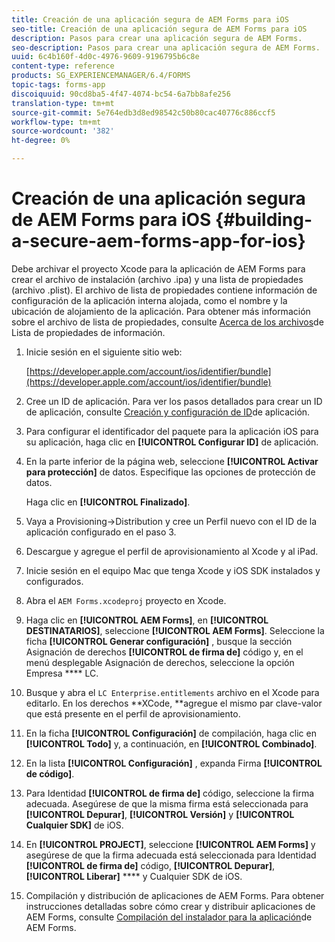 ```yaml
---
title: Creación de una aplicación segura de AEM Forms para iOS
seo-title: Creación de una aplicación segura de AEM Forms para iOS
description: Pasos para crear una aplicación segura de AEM Forms.
seo-description: Pasos para crear una aplicación segura de AEM Forms.
uuid: 6c4b160f-4d0c-4976-9609-9196795b6c8e
content-type: reference
products: SG_EXPERIENCEMANAGER/6.4/FORMS
topic-tags: forms-app
discoiquuid: 90cd8ba5-4f47-4074-bc54-6a7bb8afe256
translation-type: tm+mt
source-git-commit: 5e764edb3d8ed98542c50b80cac40776c886ccf5
workflow-type: tm+mt
source-wordcount: '382'
ht-degree: 0%

---
```



# Creación de una aplicación segura de AEM Forms para iOS {#building-a-secure-aem-forms-app-for-ios}

Debe archivar el proyecto Xcode para la aplicación de AEM Forms para crear el archivo de instalación (archivo .ipa) y una lista de propiedades (archivo .plist). El archivo de lista de propiedades contiene información de configuración de la aplicación interna alojada, como el nombre y la ubicación de alojamiento de la aplicación. Para obtener más información sobre el archivo de lista de propiedades, consulte [Acerca de los archivos](https://developer.apple.com/library/ios/#documentation/general/Reference/InfoPlistKeyReference/Articles/AboutInformationPropertyListFiles.html)de Lista de propiedades de información.

1. Inicie sesión en el siguiente sitio web:

   [https://developer.apple.com/account/ios/identifier/bundle](https://developer.apple.com/account/ios/identifier/bundle)

1. Cree un ID de aplicación. Para ver los pasos detallados para crear un ID de aplicación, consulte [Creación y configuración de ID](https://developer.apple.com/library/ios/documentation/IDEs/Conceptual/AppDistributionGuide/MaintainingProfiles/MaintainingProfiles.html)de aplicación.
1. Para configurar el identificador del paquete para la aplicación iOS para su aplicación, haga clic en **[!UICONTROL Configurar ID]** de aplicación.
1. En la parte inferior de la página web, seleccione **[!UICONTROL Activar para protección]** de datos. Especifique las opciones de protección de datos.

   Haga clic en **[!UICONTROL Finalizado]**.

1. Vaya a Provisioning->Distribution y cree un Perfil nuevo con el ID de la aplicación configurado en el paso 3.
1. Descargue y agregue el perfil de aprovisionamiento al Xcode y al iPad.
1. Inicie sesión en el equipo Mac que tenga Xcode y iOS SDK instalados y configurados.
1. Abra el `AEM Forms.xcodeproj` proyecto en Xcode.
1. Haga clic en **[!UICONTROL AEM Forms]**, en **[!UICONTROL DESTINATARIOS]**, seleccione **[!UICONTROL AEM Forms]**. Seleccione la ficha **[!UICONTROL Generar configuración]** , busque la sección Asignación de derechos **[!UICONTROL de firma de]** código y, en el menú desplegable Asignación de derechos, seleccione la opción Empresa **** LC.
1. Busque y abra el `LC Enterprise.entitlements` archivo en el Xcode para editarlo. En los derechos **XCode, **agregue el mismo par clave-valor que está presente en el perfil de aprovisionamiento.
1. En la ficha **[!UICONTROL Configuración]** de compilación, haga clic en **[!UICONTROL Todo]** y, a continuación, en **[!UICONTROL Combinado]**.
1. En la lista **[!UICONTROL Configuración]** , expanda Firma **[!UICONTROL de código]**.
1. Para Identidad **[!UICONTROL de firma de]** código, seleccione la firma adecuada. Asegúrese de que la misma firma está seleccionada para **[!UICONTROL Depurar]**, **[!UICONTROL Versión]** y **[!UICONTROL Cualquier SDK]** de iOS.
1. En **[!UICONTROL PROJECT]**, seleccione **[!UICONTROL AEM Forms]** y asegúrese de que la firma adecuada está seleccionada para Identidad **[!UICONTROL de firma de]** código, **[!UICONTROL Depurar]**, **[!UICONTROL Liberar]** **** y Cualquier SDK de iOS.
1. Compilación y distribución de aplicaciones de AEM Forms. Para obtener instrucciones detalladas sobre cómo crear y distribuir aplicaciones de AEM Forms, consulte [Compilación del instalador para la aplicación](setup-xcode-project-build-installer.md#build-the-installer-for-the-mobile-workspace-app)de AEM Forms.
